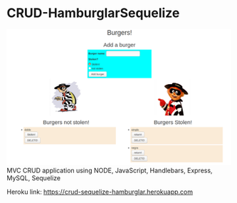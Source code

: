 # CRUD-HamburglarSequelize
![Alt text](Hamburglar.png)
MVC CRUD application using NODE, JavaScript, Handlebars, Express, MySQL, Sequelize

Heroku link: https://crud-sequelize-hamburglar.herokuapp.com
